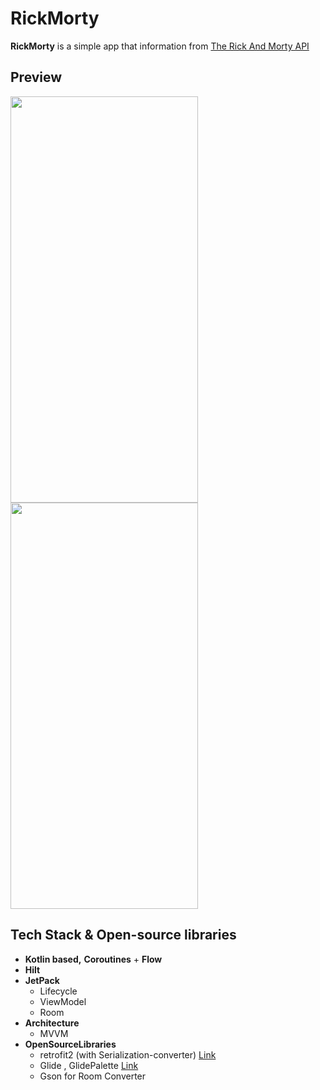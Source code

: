 # RickMorty

**RickMorty** is a simple app that information from [The Rick And Morty API](https://github.com/afuh/rick-and-morty-api)

## Preview

<div>
<img src="https://github.com/SSong-develop/RickAndMorty/blob/stateflow/art/preview1.gif" width="300" height="650"/>
<img src="https://github.com/SSong-develop/RickAndMorty/blob/stateflow/art/preview2.gif" width="300" height="650"/>
</div>




## Tech Stack & Open-source libraries

- **Kotlin based,** **Coroutines** + **Flow** 
- **Hilt** 
- **JetPack**
  - Lifecycle
  - ViewModel
  - Room
- **Architecture**
  - MVVM
- **OpenSourceLibraries**
  - retrofit2 (with Serialization-converter) [Link](https://github.com/JakeWharton/retrofit2-kotlinx-serialization-converter)
  - Glide , GlidePalette [Link](https://github.com/bumptech/glide)
  - Gson for Room Converter

